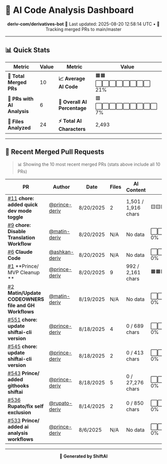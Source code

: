 # 🤖 AI Code Analysis Dashboard

<div align="center">

**deriv-com/derivatives-bot**
📅 Last updated: 2025-08-20 12:58:14 UTC • 🔄 Tracking merged PRs to main/master

</div>

---

## 📊 Quick Stats

| Metric | Value | Metric | Value |
|--------|-------|--------|-------|
| **📁 Total Merged PRs** | 10 | **📈 Average AI Code** | 🟧🟧⬜⬜⬜⬜⬜⬜⬜⬜ 21% |
| **🤖 PRs with AI Analysis** | 6 | **🎯 Overall AI Percentage** | 🟥⬜⬜⬜⬜⬜⬜⬜⬜⬜ 7% |
| **📄 Files Analyzed** | 24 | **⚡ Total AI Characters** | 2,493 |

---

## 🚀 Recent Merged Pull Requests

> 📊 Showing the 10 most recent merged PRs (stats above include all 10 PRs)

| PR | Author | Date | Files | AI Content | Percentage |
|----|--------|------|-------|------------|------------|
| [#11](#) **chore: added quick dev mode toggle** | [@prince-deriv](https://github.com/prince-deriv) | 8/20/2025 | 2 | 1,501 / 1,916 chars | 🟨🟨🟨🟨🟨🟨🟨🟨🟨🟨🟨🟨⬜⬜⬜  78% |
| [#9](#) **chore: Disable Translation Workflow** | [@matin-deriv](https://github.com/matin-deriv) | 8/20/2025 | N/A | No data | ⬜⬜⬜⬜⬜⬜⬜⬜⬜⬜⬜⬜⬜⬜⬜   0% |
| [#6](#) **Claude Code** | [@ashkan-deriv](https://github.com/ashkan-deriv) | 8/20/2025 | N/A | No data | ⬜⬜⬜⬜⬜⬜⬜⬜⬜⬜⬜⬜⬜⬜⬜   0% |
| [#1](#) **Prince/ MVP Cleanup ** | [@prince-deriv](https://github.com/prince-deriv) | 8/20/2025 | 9 | 992 / 2,161 chars | 🟧🟧🟧🟧🟧🟧🟧⬜⬜⬜⬜⬜⬜⬜⬜  46% |
| [#2](#) **Matin/Update CODEOWNERS file and GH Workflows** | [@matin-deriv](https://github.com/matin-deriv) | 8/19/2025 | N/A | No data | ⬜⬜⬜⬜⬜⬜⬜⬜⬜⬜⬜⬜⬜⬜⬜   0% |
| [#551](#) **chore: update shiftai-cli version** | [@prince-deriv](https://github.com/prince-deriv) | 8/18/2025 | 4 | 0 / 689 chars | ⬜⬜⬜⬜⬜⬜⬜⬜⬜⬜⬜⬜⬜⬜⬜   0% |
| [#545](#) **chore: update shiftai-cli version** | [@prince-deriv](https://github.com/prince-deriv) | 8/18/2025 | 2 | 0 / 413 chars | ⬜⬜⬜⬜⬜⬜⬜⬜⬜⬜⬜⬜⬜⬜⬜   0% |
| [#543](#) **Prince/ added githooks shiftai** | [@prince-deriv](https://github.com/prince-deriv) | 8/18/2025 | 5 | 0 / 27,276 chars | ⬜⬜⬜⬜⬜⬜⬜⬜⬜⬜⬜⬜⬜⬜⬜   0% |
| [#536](#) **Rupato/fix  self exclusion** | [@rupato-deriv](https://github.com/rupato-deriv) | 8/14/2025 | 2 | 0 / 850 chars | ⬜⬜⬜⬜⬜⬜⬜⬜⬜⬜⬜⬜⬜⬜⬜   0% |
| [#533](#) **Prince/ added ai analysis workflows** | [@prince-deriv](https://github.com/prince-deriv) | 8/6/2025 | N/A | No data | ⬜⬜⬜⬜⬜⬜⬜⬜⬜⬜⬜⬜⬜⬜⬜   0% |

---

<div align="center">

🚀 **Generated by ShiftAI**

</div>